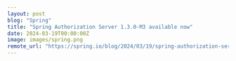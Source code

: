 ```yaml
---
layout: post
blog: "Spring"
title: "Spring Authorization Server 1.3.0-M3 available now"
date: 2024-03-19T00:00:00Z
image: images/spring.png
remote_url: "https://spring.io/blog/2024/03/19/spring-authorization-server-1-3-0-m3-available-now"
---
```

